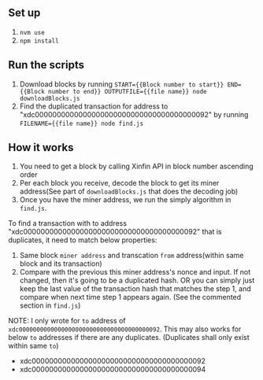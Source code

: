 ## Set up
1. `nvm use`
2. `npm install`

## Run the scripts
1. Download blocks by running `START={{Block number to start}} END={{Block number to end}} OUTPUTFILE={{file name}} node downloadBlocks.js`
2. Find the duplicated transaction for address to "xdc0000000000000000000000000000000000000092" by running `FILENAME={{file name}} node find.js`


## How it works
1. You need to get a block by calling Xinfin API in block number ascending order
2. Per each block you receive, decode the block to get its miner address(See part of `downloadBlocks.js` that does the decoding job)
3. Once you have the miner address, we run the simply algorithm in `find.js`.

To find a transaction with to address "xdc0000000000000000000000000000000000000092" that is duplicates, it need to match below properties:
1. Same block `miner address` and transcation `from` address(within same block and its transaction)
2. Compare with the previous this miner address's nonce and input. If not changed, then it's going to be a duplicated hash. OR  you can simply just keep the last value of the transaction hash that matches the step 1, and compare when next time step 1 appears again. (See the commented section in `find.js`)

NOTE: I only wrote for `to` address of `xdc0000000000000000000000000000000000000092`. This may also works for below `to` addresses if there are any duplicates. (Duplicates shall only exist within same `to`)
- xdc0000000000000000000000000000000000000092
- xdc0000000000000000000000000000000000000094
